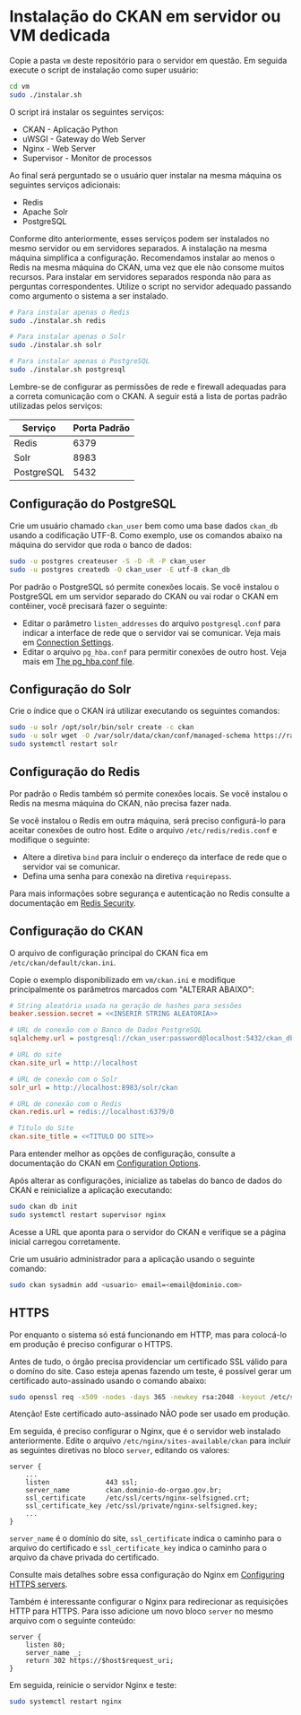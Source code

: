 # Instalação do CKAN em servidor ou VM dedicada

Copie a pasta `vm` deste repositório para o servidor em questão. Em seguida execute o script de instalação como super usuário:

```sh
cd vm
sudo ./instalar.sh
```

O script irá instalar os seguintes serviços:
* CKAN - Aplicação Python
* uWSGI - Gateway do Web Server
* Nginx - Web Server
* Supervisor - Monitor de processos

Ao final será perguntado se o usuário quer instalar na mesma máquina os seguintes serviços adicionais:
* Redis
* Apache Solr
* PostgreSQL

Conforme dito anteriormente, esses serviços podem ser instalados no mesmo servidor ou em servidores separados.
A instalação na mesma máquina simplifica a configuração. 
Recomendamos instalar ao menos o Redis na mesma máquina do CKAN, uma vez que ele não consome muitos recursos.
Para instalar em servidores separados responda não para as perguntas correspondentes. Utilize o script no servidor adequado passando como argumento o sistema a ser instalado.

```sh
# Para instalar apenas o Redis
sudo ./instalar.sh redis

# Para instalar apenas o Solr
sudo ./instalar.sh solr

# Para instalar apenas o PostgreSQL
sudo ./instalar.sh postgresql
```

Lembre-se de configurar as permissões de rede e firewall adequadas para a correta comunicação com o CKAN.
A seguir está a lista de portas padrão utilizadas pelos serviços:

| Serviço    | Porta Padrão |
|------------|--------------|
| Redis      | 6379         |
| Solr       | 8983         |
| PostgreSQL | 5432         |

## Configuração do PostgreSQL

Crie um usuário chamado `ckan_user` bem como uma base dados `ckan_db` usando a codificação UTF-8.
Como exemplo, use os comandos abaixo na máquina do servidor que roda o banco de dados:

```sh
sudo -u postgres createuser -S -D -R -P ckan_user
sudo -u postgres createdb -O ckan_user -E utf-8 ckan_db
```

Por padrão o PostgreSQL só permite conexões locais. Se você instalou o PostgreSQL em um servidor separado do CKAN ou vai rodar o CKAN em contêiner, você precisará fazer o seguinte:
* Editar o parâmetro `listen_addresses` do arquivo `postgresql.conf` para indicar a interface de rede que o servidor vai se comunicar. Veja mais em [Connection Settings](https://www.postgresql.org/docs/14/runtime-config-connection.html#GUC-LISTEN-ADDRESSES).
* Editar o arquivo `pg_hba.conf` para permitir conexões de outro host. Veja mais em [The pg\_hba.conf file](https://www.postgresql.org/docs/14/auth-pg-hba-conf.html).

## Configuração do Solr

Crie o índice que o CKAN irá utilizar executando os seguintes comandos:

```sh
sudo -u solr /opt/solr/bin/solr create -c ckan
sudo -u solr wget -O /var/solr/data/ckan/conf/managed-schema https://raw.githubusercontent.com/ckan/ckan/ckan-2.10.1/ckan/config/solr/schema.xml
sudo systemctl restart solr
```

## Configuração do Redis

Por padrão o Redis também só permite conexões locais. Se você instalou o Redis na mesma máquina do CKAN, não precisa fazer nada.

Se você instalou o Redis em outra máquina, será preciso configurá-lo para aceitar conexões de outro host. Edite o arquivo `/etc/redis/redis.conf` e modifique o seguinte:
* Altere a diretiva `bind` para incluir o endereço da interface de rede que o servidor vai se comunicar.
* Defina uma senha para conexão na diretiva `requirepass`.

Para mais informações sobre segurança e autenticação no Redis consulte a documentação em [Redis Security](https://redis.io/docs/management/security/).

## Configuração do CKAN

O arquivo de configuração principal do CKAN fica em `/etc/ckan/default/ckan.ini`.

Copie o exemplo disponibilizado em `vm/ckan.ini` e modifique principalmente os parâmetros marcados com "ALTERAR ABAIXO":

```ini
# String aleatória usada na geração de hashes para sessões
beaker.session.secret = <<INSERIR STRING ALEATORIA>>

# URL de conexão com o Banco de Dados PostgreSQL
sqlalchemy.url = postgresql://ckan_user:password@localhost:5432/ckan_db

# URL do site
ckan.site_url = http://localhost

# URL de conexão com o Solr
solr_url = http://localhost:8983/solr/ckan

# URL de conexão com o Redis
ckan.redis.url = redis://localhost:6379/0

# Título do Site
ckan.site_title = <<TITULO DO SITE>>
```

Para entender melhor as opções de configuração, consulte a documentação do CKAN em [Configuration Options](https://docs.ckan.org/en/2.10/maintaining/configuration.html).

Após alterar as configurações, inicialize as tabelas do banco de dados do CKAN e reinicialize a aplicação executando:

```sh
sudo ckan db init
sudo systemctl restart supervisor nginx
```

Acesse a URL que aponta para o servidor do CKAN e verifique se a página inicial carregou corretamente.

Crie um usuário administrador para a aplicação usando o seguinte comando:

```sh
sudo ckan sysadmin add <usuario> email=<email@dominio.com>
```

## HTTPS

Por enquanto o sistema só está funcionando em HTTP, mas para colocá-lo em produção é preciso configurar o HTTPS.

Antes de tudo, o órgão precisa providenciar um certificado SSL válido para o domíno do site.
Caso esteja apenas fazendo um teste, é possível gerar um certificado auto-assinado usando o comando abaixo:

```sh
sudo openssl req -x509 -nodes -days 365 -newkey rsa:2048 -keyout /etc/ssl/private/nginx-selfsigned.key -out /etc/ssl/certs/nginx-selfsigned.crt
```

Atenção! Este certificado auto-assinado NÃO pode ser usado em produção.

Em seguida, é preciso configurar o Nginx, que é o servidor web instalado anteriormente.
Edite o arquivo `/etc/nginx/sites-available/ckan` para incluir as seguintes diretivas no bloco `server`, editando os valores:

```
server {
    ...
    listen              443 ssl;
    server_name         ckan.dominio-do-orgao.gov.br;
    ssl_certificate     /etc/ssl/certs/nginx-selfsigned.crt;
    ssl_certificate_key /etc/ssl/private/nginx-selfsigned.key;
    ...
}
```

`server_name` é o domínio do site, `ssl_certificate` indica o caminho para o arquivo do certificado e `ssl_certificate_key` indica o caminho para o arquivo da chave privada do certificado.

Consulte mais detalhes sobre essa configuração do Nginx em [Configuring HTTPS servers](https://nginx.org/en/docs/http/configuring_https_servers.html).

Também é interessante configurar o Nginx para redirecionar as requisições HTTP para HTTPS.
Para isso adicione um novo bloco `server` no mesmo arquivo com o seguinte conteúdo:

```
server {
    listen 80;
    server_name _;
    return 302 https://$host$request_uri;
}
```

Em seguida, reinicie o servidor Nginx e teste:

```sh
sudo systemctl restart nginx
```
